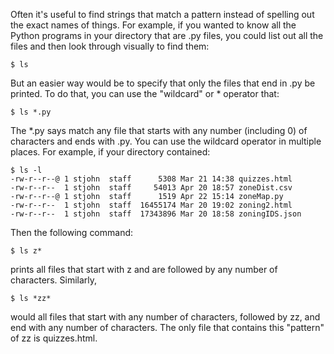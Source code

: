 Often it's useful to find strings that match a pattern instead of spelling out the exact names of things. For example, if you wanted to know all the Python programs in your directory that are .py files, you could list out all the files and then look through visually to find them:
```
$ ls
```
But an easier way would be to specify that only the files that end in .py be printed. To do that, you can use the "wildcard" or * operator that:
```
$ ls *.py
```
The *.py says match any file that starts with any number (including 0) of characters and ends with .py.
You can use the wildcard operator in multiple places. For example, if your directory contained:
```
$ ls -l
-rw-r--r--@ 1 stjohn  staff      5308 Mar 21 14:38 quizzes.html
-rw-r--r--  1 stjohn  staff     54013 Apr 20 18:57 zoneDist.csv
-rw-r--r--@ 1 stjohn  staff      1519 Apr 22 15:14 zoneMap.py
-rw-r--r--  1 stjohn  staff  16455174 Mar 20 19:02 zoning2.html
-rw-r--r--  1 stjohn  staff  17343896 Mar 20 18:58 zoningIDS.json
```
Then the following command:
```
$ ls z*
```
prints all files that start with z and are followed by any number of characters.
Similarly,
```
$ ls *zz*
```
would all files that start with any number of characters, followed by zz, and end with any number of characters. The only file that contains this "pattern" of zz is quizzes.html.
